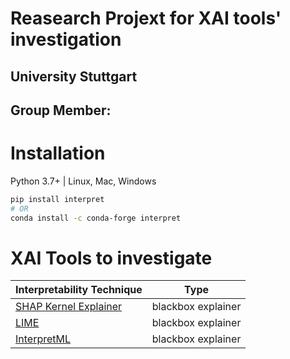 # Reasearch Projext for XAI tools' investigation 
## University Stuttgart
## Group  Member:

# Installation

Python 3.7+ | Linux, Mac, Windows
```sh
pip install interpret
# OR
conda install -c conda-forge interpret
```

# XAI Tools to investigate 
| Interpretability Technique  | Type               |
|-----------------------------|--------------------|
| [SHAP Kernel Explainer](https://interpret.ml/docs/shap.html)      | blackbox explainer |
| [LIME](https://interpret.ml/docs/lime.html)                       | blackbox explainer |
| [InterpretML](https://github.com/interpretml/interpret)           | blackbox explainer |


